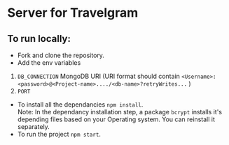 # Server for Travelgram

## To run locally:
- Fork and clone the repository.
- Add the  env variables 
1. `DB_CONNECTION` MongoDB URI (URI format should contain `<Username>:<password>@<Project-name>..../<db-name>?retryWrites...` )
2. `PORT`
- To install all the dependancies ```npm install```.  
    Note: In the dependancy installation step, a package `bcrypt` installs it's depending files based on your Operating system. You can reinstall it separately.    
- To run the project ```npm start```.
